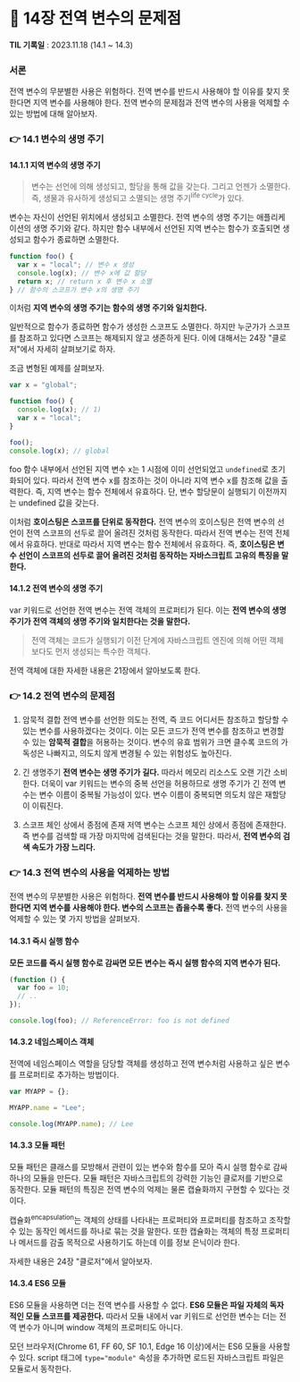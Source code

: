 # 📌 14장 전역 변수의 문제점

**TIL 기록일** : 2023.11.18 (14.1 ~ 14.3)

### 서론

전역 변수의 무분별한 사용은 위험하다. 전역 변수를 반드시 사용해야 할 이유를 찾지 못한다면 지역 변수를 사용해야 한다. 전역 변수의 문제점과 전역 변수의 사용을 억제할 수 있는 방법에 대해 알아보자.

### 👉 14.1 변수의 생명 주기

#### 14.1.1 지역 변수의 생명 주기

> 변수는 선언에 의해 생성되고, 할당을 통해 값을 갖는다. 그리고 언젠가 소멸한다. 즉, 생물과 유사하게 생성되고 소멸되는 생명 주기<sup>life cycle</sup>가 있다.

변수는 자신이 선언된 위치에서 생성되고 소멸한다. 전역 변수의 생명 주기는 애플리케이션의 생명 주기와 같다. 하지만 함수 내부에서 선언된 지역 변수는 함수가 호출되면 생성되고 함수가 종료하면 소멸한다.

```javascript
function foo() {
  var x = "local"; // 변수 x 생성
  console.log(x); // 변수 x에 값 할당
  return x; // return x 후 변수 x 소멸
} // 함수의 스코프가 변수 x의 생명 주기
```

이처럼 **지역 변수의 생명 주기는 함수의 생명 주기와 일치한다.**

일반적으로 함수가 종료하면 함수가 생성한 스코프도 소멸한다. 하지만 누군가가 스코프를 참조하고 있다면 스코프는 해제되지 않고 생존하게 된다. 이에 대해서는 24장 "클로저"에서 자세히 살펴보기로 하자.

조금 변형된 예제를 살펴보자.

```javascript
var x = "global";

function foo() {
  console.log(x); // 1)
  var x = "local";
}

foo();
console.log(x); // global
```

foo 함수 내부에서 선언된 지역 변수 x는 1 시점에 이미 선언되었고 `undefined`로 초기화되어 있다. 따라서 전역 변수 x를 참조하는 것이 아니라 지역 변수 x를 참조해 값을 출력한다. 즉, 지역 변수는 함수 전체에서 유효하다. 단, 변수 할당문이 실행되기 이전까지는 undefined 값을 갖는다.

이처럼 **호이스팅은 스코프를 단위로 동작한다.** 전역 변수의 호이스팅은 전역 변수의 선언이 전역 스코프의 선두로 끌어 올려진 것처럼 동작한다. 따라서 전역 변수는 전역 전체에서 유효하다. 반대로 따라서 지역 변수는 함수 전체에서 유효하다.
즉, **호이스팅은 변수 선언이 스코프의 선두로 끌어 올려진 것처럼 동작하는 자바스크립트 고유의 특징을 말한다.**

#### 14.1.2 전역 변수의 생명 주기

var 키워드로 선언한 전역 변수는 전역 객체의 프로퍼티가 된다. 이는 **전역 변수의 생명 주기가 전역 객체의 생명 주기와 일치한다는 것을 말한다.**

> 전역 객체는 코드가 실행되기 이전 단계에 자바스크립트 엔진에 의해 어떤 객체보다도 먼저 생성되는 특수한 객체다.

전역 객체에 대한 자세한 내용은 21장에서 알아보도록 한다.

### 👉 14.2 전역 변수의 문제점

1. 암묵적 결합
   전역 변수를 선언한 의도는 전역, 즉 코드 어디서든 참조하고 할당할 수 있는 변수를 사용하겠다는 것이다. 이는 모든 코드가 전역 변수를 참조하고 변경할 수 있는 **암묵적 결합**을 허용하는 것이다. 변수의 유효 범위가 크면 클수록 코드의 가독성은 나빠지고, 의도치 않게 변경될 수 있는 위험성도 높아진다.

2. 긴 생명주기
   **전역 변수는 생명 주기가 길다.** 따라서 메모리 리소스도 오랜 기간 소비한다. 더욱이 var 키워드는 변수의 중복 선언을 허용하므로 생명 주기가 긴 전역 변수는 변수 이름이 중복될 가능성이 있다. 변수 이름이 중복되면 의도치 않은 재할당이 이뤄진다.

3. 스코프 체인 상에서 종점에 존재
   저역 변수는 스코프 체인 상에서 종점에 존재한다. 즉 변수를 검색할 때 가장 마지막에 검색된다는 것을 말한다. 따라서, **전역 변수의 검색 속도가 가장 느리다.**

### 👉 14.3 전역 변수의 사용을 억제하는 방법

전역 변수의 무분별한 사용은 위험하다. **전역 변수를 반드시 사용해야 할 이유를 찾지 못한다면 지역 변수를 사용해야 한다. 변수의 스코프는 좁을수록 좋다.** 전역 변수의 사용을 억제할 수 있는 몇 가지 방법을 살펴보자.

#### 14.3.1 즉시 실행 함수

**모든 코드를 즉시 실행 함수로 감싸면 모든 변수는 즉시 실행 함수의 지역 변수가 된다.**

```javascript
(function () {
  var foo = 10;
  // ..
});

console.log(foo); // ReferenceError: foo is not defined
```

#### 14.3.2 네임스페이스 객체

전역에 네임스페이스 역할을 담당할 객체를 생성하고 전역 변수처럼 사용하고 싶은 변수를 프로퍼티로 추가하는 방법이다.

```javascript
var MYAPP = {};

MYAPP.name = "Lee";

console.log(MYAPP.name); // Lee
```

#### 14.3.3 모듈 패턴

모듈 패턴은 클래스를 모방해서 관련이 있는 변수와 함수를 모아 즉시 실행 함수로 감싸 하나의 모듈을 만든다. 모듈 패턴은 자바스크립트의 강력한 기능인 클로저를 기반으로 동작한다. 모듈 패턴의 특징은 전역 변수의 억제는 물론 캡슐화까지 구현할 수 있다는 것이다.

캡슐화<sup>encapsulation</sup>는 객체의 상태를 나타내는 프로퍼티와 프로퍼티를 참조하고 조작할 수 있는 동작인 메서드를 하나로 묶는 것을 말한다. 또한 캡슐화는 객체의 특정 프로퍼티나 메서드를 감출 목적으로 사용하기도 하는데 이를 정보 은닉이라 한다.

자세한 내용은 24장 "클로저"에서 알아보자.

#### 14.3.4 ES6 모듈

ES6 모듈을 사용하면 더는 전역 변수를 사용할 수 없다. **ES6 모듈은 파일 자체의 독자적인 모듈 스코프를 제공한다.** 따라서 모듈 내에서 var 키워드로 선언한 변수는 더는 전역 변수가 아니며 window 객체의 프로퍼티도 아니다.

모던 브라우저(Chrome 61, FF 60, SF 10.1, Edge 16 이상)에서는 ES6 모듈을 사용할 수 있다. script 태그에 `type="module"` 속성을 추가하면 로드된 자바스크립트 파일은 모듈로서 동작한다.

